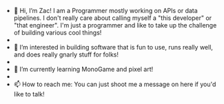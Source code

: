- 👋 Hi, I’m Zac! I am a Programmer mostly working on APIs or data pipelines.  I don't really care about calling myself a "this developer" or "that engineer".  I'm just a programmer and like to take up the challenge of building various cool things!
- 
- 👀 I’m interested in building software that is fun to use, runs really well, and does really gnarly stuff for folks!
- 
- 🌱 I’m currently learning MonoGame and pixel art!
- 
- 📫 How to reach me: You can just shoot me a message on here if you'd like to talk!

